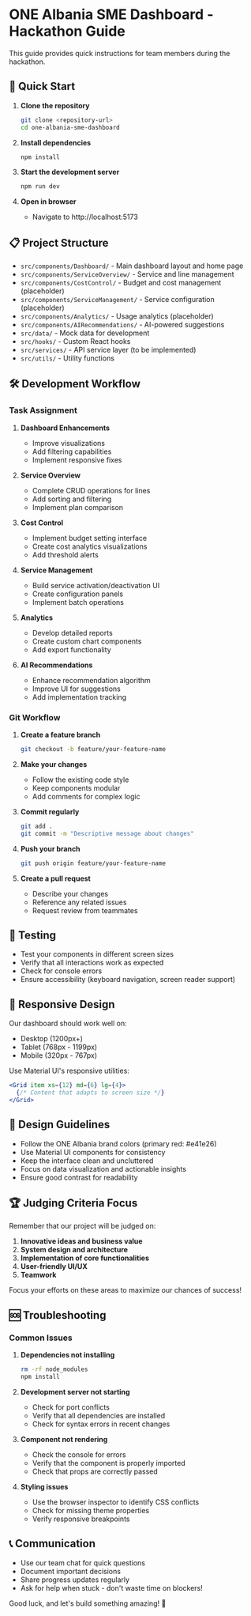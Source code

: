 # ONE Albania SME Dashboard - Hackathon Guide

This guide provides quick instructions for team members during the hackathon.

## 🚀 Quick Start

1. **Clone the repository**
   ```bash
   git clone <repository-url>
   cd one-albania-sme-dashboard
   ```

2. **Install dependencies**
   ```bash
   npm install
   ```

3. **Start the development server**
   ```bash
   npm run dev
   ```

4. **Open in browser**
   - Navigate to http://localhost:5173

## 📋 Project Structure

- `src/components/Dashboard/` - Main dashboard layout and home page
- `src/components/ServiceOverview/` - Service and line management
- `src/components/CostControl/` - Budget and cost management (placeholder)
- `src/components/ServiceManagement/` - Service configuration (placeholder)
- `src/components/Analytics/` - Usage analytics (placeholder)
- `src/components/AIRecommendations/` - AI-powered suggestions
- `src/data/` - Mock data for development
- `src/hooks/` - Custom React hooks
- `src/services/` - API service layer (to be implemented)
- `src/utils/` - Utility functions

## 🛠️ Development Workflow

### Task Assignment

1. **Dashboard Enhancements**
   - Improve visualizations
   - Add filtering capabilities
   - Implement responsive fixes

2. **Service Overview**
   - Complete CRUD operations for lines
   - Add sorting and filtering
   - Implement plan comparison

3. **Cost Control**
   - Implement budget setting interface
   - Create cost analytics visualizations
   - Add threshold alerts

4. **Service Management**
   - Build service activation/deactivation UI
   - Create configuration panels
   - Implement batch operations

5. **Analytics**
   - Develop detailed reports
   - Create custom chart components
   - Add export functionality

6. **AI Recommendations**
   - Enhance recommendation algorithm
   - Improve UI for suggestions
   - Add implementation tracking

### Git Workflow

1. **Create a feature branch**
   ```bash
   git checkout -b feature/your-feature-name
   ```

2. **Make your changes**
   - Follow the existing code style
   - Keep components modular
   - Add comments for complex logic

3. **Commit regularly**
   ```bash
   git add .
   git commit -m "Descriptive message about changes"
   ```

4. **Push your branch**
   ```bash
   git push origin feature/your-feature-name
   ```

5. **Create a pull request**
   - Describe your changes
   - Reference any related issues
   - Request review from teammates

## 🧪 Testing

- Test your components in different screen sizes
- Verify that all interactions work as expected
- Check for console errors
- Ensure accessibility (keyboard navigation, screen reader support)

## 📱 Responsive Design

Our dashboard should work well on:
- Desktop (1200px+)
- Tablet (768px - 1199px)
- Mobile (320px - 767px)

Use Material UI's responsive utilities:
```jsx
<Grid item xs={12} md={6} lg={4}>
  {/* Content that adapts to screen size */}
</Grid>
```

## 🎨 Design Guidelines

- Follow the ONE Albania brand colors (primary red: #e41e26)
- Use Material UI components for consistency
- Keep the interface clean and uncluttered
- Focus on data visualization and actionable insights
- Ensure good contrast for readability

## 🏆 Judging Criteria Focus

Remember that our project will be judged on:
1. **Innovative ideas and business value**
2. **System design and architecture**
3. **Implementation of core functionalities**
4. **User-friendly UI/UX**
5. **Teamwork**

Focus your efforts on these areas to maximize our chances of success!

## 🆘 Troubleshooting

### Common Issues

1. **Dependencies not installing**
   ```bash
   rm -rf node_modules
   npm install
   ```

2. **Development server not starting**
   - Check for port conflicts
   - Verify that all dependencies are installed
   - Check for syntax errors in recent changes

3. **Component not rendering**
   - Check the console for errors
   - Verify that the component is properly imported
   - Check that props are correctly passed

4. **Styling issues**
   - Use the browser inspector to identify CSS conflicts
   - Check for missing theme properties
   - Verify responsive breakpoints

## 📞 Communication

- Use our team chat for quick questions
- Document important decisions
- Share progress updates regularly
- Ask for help when stuck - don't waste time on blockers!

Good luck, and let's build something amazing! 🚀
